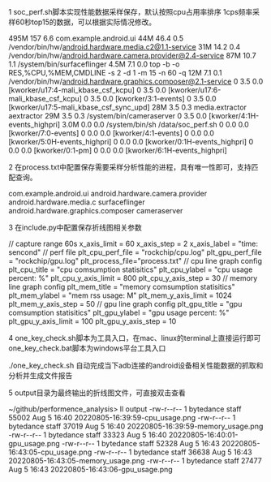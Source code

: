 1 soc_perf.sh脚本实现性能数据采样保存，默认按照cpu占用率排序
  1cps频率采样60秒top15的数据，可以根据实际情况修改。

  495M  157   6.6 com.example.android.ui
   44M 46.4   0.5 /vendor/bin/hw/android.hardware.media.c2@1.1-service
   31M 14.2   0.4 /vendor/bin/hw/android.hardware.camera.provider@2.4-service
   87M 10.7   1.1 /system/bin/surfaceflinger
  4.5M  7.1   0.0 top -b -o RES,%CPU,%MEM,CMDLINE -s 2 -d 1 -m 15 -n 60 -q
   12M  7.1   0.1 /vendor/bin/hw/android.hardware.graphics.composer@2.1-service
     0  3.5   0.0 [kworker/u17:4-mali_kbase_csf_kcpu]
     0  3.5   0.0 [kworker/u17:6-mali_kbase_csf_kcpu]
     0  3.5   0.0 [kworker/3:1-events]
     0  3.5   0.0 [kworker/u17:5-mali_kbase_csf_sync_upd]
   28M  3.5   0.3 media.extractor aextractor
   29M  3.5   0.3 /system/bin/cameraserver
     0  3.5   0.0 [kworker/4:1H-events_highpri]
  3.0M  0.0   0.0 /system/bin/sh /data/soc_perf.sh
     0  0.0   0.0 [kworker/7:0-events]
     0  0.0   0.0 [kworker/4:1-events]
     0  0.0   0.0 [kworker/5:0H-events_highpri]
     0  0.0   0.0 [kworker/0:1H-events_highpri]
     0  0.0   0.0 [kworker/0:1-pm]
     0  0.0   0.0 [kworker/6:1H-events_highpri]

2 在process.txt中配置保存需要采样分析性能的进程，具有唯一性即可，支持匹配查询。

  com.example.android.ui
  android.hardware.camera.provider
  android.hardware.media.c
  surfaceflinger
  android.hardware.graphics.composer
  cameraserver

3 在include.py中配置保存折线图相关参数

  // capture range 60s
  x_axis_limit = 60
  x_axis_step = 2
  x_axis_label = "time: sencond"
  // perf file
  plt_cpu_perf_file = "rockchip/cpu.log"
  plt_gpu_perf_file = "rockchip/gpu.log"
  plt_process_file="process.txt"
  // cpu line graph config
  plt_cpu_title = "cpu comsumption statisitics"
  plt_cpu_ylabel = "cpu usage percent: %"
  plt_cpu_y_axis_limit = 800
  plt_cpu_y_axis_step = 30
  // memory line graph config
  plt_mem_title = "memory comsumption statisitics"
  plt_mem_ylabel = "mem rss usage: M"
  plt_mem_y_axis_limit = 1024
  plt_mem_y_axis_step = 50
  // gpu line graph config
  plt_gpu_title = "gpu comsumption statisitics"
  plt_gpu_ylabel = "gpu usage percent: %"
  plt_gpu_y_axis_limit = 100
  plt_gpu_y_axis_step = 10

4 one_key_check.sh脚本为工具入口，在mac、linux的terminal上直接运行即可
  one_key_check.bat脚本为windows平台工具入口

  ./one_key_check.sh
  自动完成当下adb连接的android设备相关性能数据的抓取和分析并生成文件报告

5 output目录为最终输出的折线图文件，可直接双击查看

  ~/github/performence_analysis> ll output 
  -rw-r--r--  1 bytedance  staff  55002 Aug  5 16:40 20220805-16:39:59-cpu_usage.png
  -rw-r--r--  1 bytedance  staff  37019 Aug  5 16:40 20220805-16:39:59-memory_usage.png
  -rw-r--r--  1 bytedance  staff  33323 Aug  5 16:40 20220805-16:40:01-gpu_usage.png
  -rw-r--r--  1 bytedance  staff  52328 Aug  5 16:43 20220805-16:43:05-cpu_usage.png
  -rw-r--r--  1 bytedance  staff  36638 Aug  5 16:43 20220805-16:43:05-memory_usage.png
  -rw-r--r--  1 bytedance  staff  27477 Aug  5 16:43 20220805-16:43:06-gpu_usage.png
